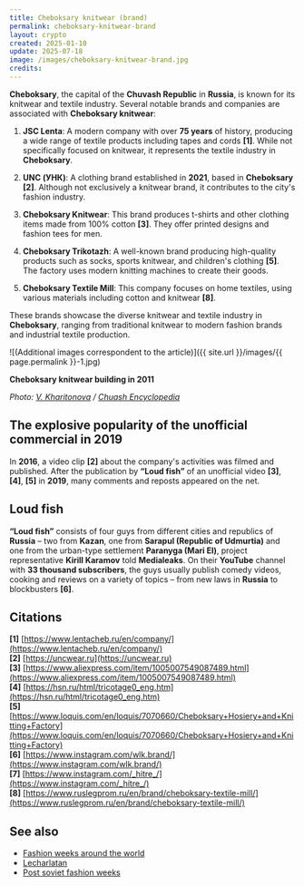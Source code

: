 ```yaml
---
title: Cheboksary knitwear (brand)
permalink: cheboksary-knitwear-brand
layout: crypto
created: 2025-01-10
update: 2025-07-18
image: /images/cheboksary-knitwear-brand.jpg
credits:
---
```


**Cheboksary**, the capital of the **Chuvash Republic** in **Russia**, is known for its knitwear and textile industry. Several notable brands and companies are associated with **Cheboksary knitwear**:

1. **JSC Lenta**: A modern company with over **75 years** of history, producing a wide range of textile products including tapes and cords **[1]**. While not specifically focused on knitwear, it represents the textile industry in **Cheboksary**.

2. **UNC (УНК)**: A clothing brand established in **2021**, based in **Cheboksary** **[2]**. Although not exclusively a knitwear brand, it contributes to the city's fashion industry.

3. **Cheboksary Knitwear**: This brand produces t-shirts and other clothing items made from 100% cotton **[3]**. They offer printed designs and fashion tees for men.

4. **Cheboksary Trikotazh**: A well-known brand producing high-quality products such as socks, sports knitwear, and children's clothing **[5]**. The factory uses modern knitting machines to create their goods.

5. **Cheboksary Textile Mill**: This company focuses on home textiles, using various materials including cotton and knitwear **[8]**.

These brands showcase the diverse knitwear and textile industry in **Cheboksary**, ranging from traditional knitwear to modern fashion brands and industrial textile production.

![(Additional images correspondent to the article)]({{ site.url }}/images/{{ page.permalink }}-1.jpg)

**Cheboksary knitwear building in 2011**

*Photo: [V. Kharitonova](http://enc.cap.ru/?t=publ&lnk=4329) / [Chuash Encyclopedia](http://enc.cap.ru/?t=publ&lnk=4329)*

## The explosive popularity of the unofficial commercial in 2019

In **2016**, a video clip **[2]** about the company's activities was filmed and published. After the publication by **“Loud fish”** of an unofficial video **[3]**, **[4]**, **[5]** in **2019**, many comments and reposts appeared on the net.

## Loud fish

**“Loud fish”** consists of four guys from different cities and republics of **Russia** – two from **Kazan**, one from **Sarapul (Republic of Udmurtia)** and one from the urban-type settlement **Paranyga (Mari El)**, project representative **Kirill Karamov** told **Medialeaks**. On their **YouTube** channel with **33 thousand subscribers**, the guys usually publish comedy videos, cooking and reviews on a variety of topics – from new laws in **Russia** to blockbusters **[6]**.

## Citations

**[1]** [https://www.lentacheb.ru/en/company/](https://www.lentacheb.ru/en/company/)  
**[2]** [https://uncwear.ru](https://uncwear.ru)  
**[3]** [https://www.aliexpress.com/item/1005007549087489.html](https://www.aliexpress.com/item/1005007549087489.html)  
**[4]** [https://hsn.ru/html/tricotage0_eng.htm](https://hsn.ru/html/tricotage0_eng.htm)  
**[5]** [https://www.loquis.com/en/loquis/7070660/Cheboksary+Hosiery+and+Knitting+Factory](https://www.loquis.com/en/loquis/7070660/Cheboksary+Hosiery+and+Knitting+Factory)  
**[6]** [https://www.instagram.com/wlk.brand/](https://www.instagram.com/wlk.brand/)  
**[7]** [https://www.instagram.com/_hitre_/](https://www.instagram.com/_hitre_/)  
**[8]** [https://www.ruslegprom.ru/en/brand/cheboksary-textile-mill/](https://www.ruslegprom.ru/en/brand/cheboksary-textile-mill/)

## See also

+ [Fashion weeks around the world](fashion-weeks-around-the-world)  
+ [Lecharlatan](lecharlatan)  
+ [Post soviet fashion weeks](post-soviet-fashion-weeks)

<!-- Prompt:  
- Не менять язык статьи, сохранять оригинальный язык.  
- Если тема оформлена как "Имя Фамилия", заголовок должен быть "Фамилия, Имя".  
- Изменить title: A Template на основной топик в статье.  
- Создать permalink: на основе title (без / пред и / после/)
- Замени date: на created:  
- Замени update: хххх-хх-хх текущую дату в таком же формате  
- Изменить заголовок раздела "Citations" на ## Citations.  
- Оформить ссылки в разделе "Citations" в формате: **[x]** [URL](URL).  
- При ссылке на источник в тексте, использовать формат: **[x]**, **[x]**.  
- Убедиться, что номера цитат соответствуют записям в разделе "Citations".  
- Сделать номера цитат кликабельными по указанному выше формату.  
- Добавить список связанных тем в том же формате.  
- Если есть списки с годами (при условии что они не содержат длинне предложения или ссылки)  - конвертируй их в таблицы  
- Выделяй даты, места, географические назавания, адреса, имена собственные **таким образом**  
- Использовать шаблон - "[Название темы](ссылка-на-тему)" для каждого пункта.  
- Раздел ## See also должен включаться автоматически в конец статьи.  
- Результат в md коде  
- Оставить этот Prompt после редактирования в конце кода  
-->
